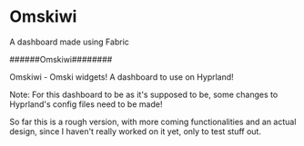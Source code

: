 # Omskiwi
A dashboard made using Fabric 

######Omskiwi########

Omskiwi - Omski widgets!
A dashboard to use on Hyprland!

Note: For this dashboard to be as it's supposed to be, some changes to Hyprland's config files need to be made! 

So far this is a rough version, with more coming functionalities and an actual design, since I haven't really worked on it yet, only to test stuff out.
